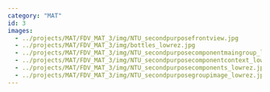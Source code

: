 ```yaml
---
category: "MAT"
id: 3
images:
  - ../projects/MAT/FDV_MAT_3/img/NTU_secondpurposefrontview.jpg
  - ../projects/MAT/FDV_MAT_3/img/bottles_lowrez.jpg
  - ../projects/MAT/FDV_MAT_3/img/NTU_secondpurposecomponentmaingroup_lowrez.jpg
  - ../projects/MAT/FDV_MAT_3/img/NTU_secondpurposecomponentcontext_lowrez.jpg
  - ../projects/MAT/FDV_MAT_3/img/NTU_secondpurposecomponents_lowrez.jpg
  - ../projects/MAT/FDV_MAT_3/img/NTU_secondpurposegroupimage_lowrez.jpg
---
```

